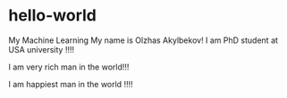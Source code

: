 # hello-world
My Machine Learning 
My name is Olzhas Akylbekov!
I am PhD student at USA university !!!!

I am very rich man in the world!!!

I am happiest man in the world !!!!
